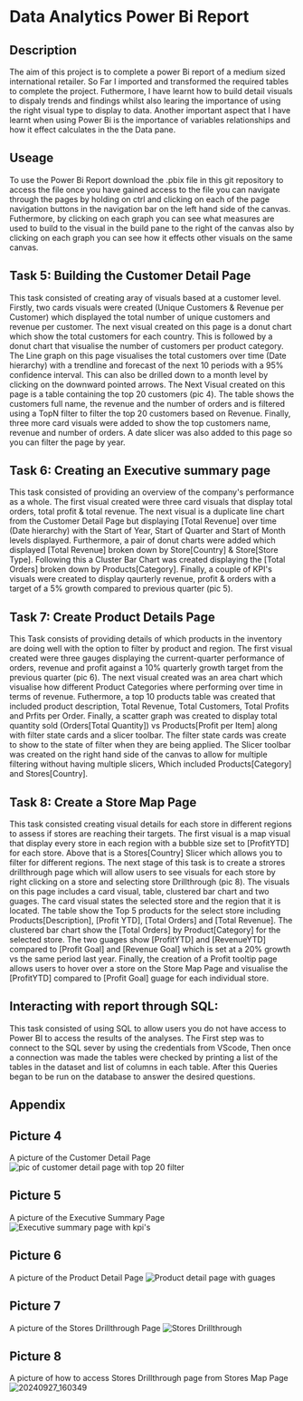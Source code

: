 # Data Analytics Power Bi Report

## Description 
The aim of this project is to complete a power Bi report of a medium sized international retailer. So Far I imported and transformed the required tables to complete the project. Futhermore, I have learnt how to build detail visuals to dispaly trends and findings whilst also learing the importance of using the right visual type to display to data. Another important aspect that I have learnt when using Power Bi is the importance of variables relationships and how it effect calculates in the the Data pane.

## Useage 
To use the Power Bi Report download the .pbix file in this git repository to access the file once you have gained access to the file you can navigate through the pages by holding on ctrl and clicking on each of the page navigation buttons in the navigation bar on the left hand side of the canvas. Futhermore, by clicking on each graph you can see what measures are used to build to the visual in the build pane to the right of the canvas also by clicking on each graph you can see how it effects other visuals on the same canvas. 

## Task 5: Building the Customer Detail Page 
This task consisted of creating aray of visuals based at a customer level. Firstly, two cards visuals were created (Unique Customers & Revenue per Customer) which displayed the total number of unique customers and revenue per customer. The next visual created on this page is a donut chart which show the total customers for each country. This is followed by a donut chart that visualise the number of customers per product category. The Line graph on this page visualises the total customers over time (Date hierarchy) with a trendline and forecast of the next 10 periods with a 95% confidence interval. This can also be drilled down to a month level by clicking on the downward pointed arrows.  The Next Visual created on this page is a table containing the top 20 customers (pic 4). The table shows the customers full name, the revenue and the number of orders and is filtered using a TopN filter to filter the top 20 customers based on Revenue. Finally, three more card visuals were added to show the top customers name, revenue and number of orders. A date slicer was also added to this page so you can filter the page by year.

## Task 6: Creating an Executive summary page 
This task consisted of providing an overview of the company's performance as a whole. The first visual created were three card visuals that display total orders, total profit & total revenue. The next visual is a duplicate line chart from the Customer Detail Page but displaying [Total Revenue] over time (Date hierarchy) with the  Start of Year, Start of Quarter and Start of Month levels displayed. Furthermore, a pair of donut charts were added which displayed [Total Revenue] broken down by Store[Country] & Store[Store Type]. Following this a Cluster Bar Chart was created displaying the [Total Orders] broken down by Products[Category]. Finally, a couple of KPI's visuals were created to display qaurterly revenue, profit & orders with a target of a 5% growth compared to previous quarter (pic 5). 

## Task 7: Create Product Details Page
This Task consists of providing details of which products in the inventory are doing well with the option to filter by product and region. The first visual created were three gauges displaying the current-quarter performance of orders, revenue and profit against a  10% quarterly growth target from the previous quarter (pic 6). The next visual created was an area chart which visualise how different Product Categories where performing over time in terms of revenue. Futhermore, a top 10 products table was created that included product description, Total Revenue, Total Customers, Total Profits and Prfits per Order. Finally, a scatter graph was created to display total quantity sold (Orders[Total Quantity]) vs  Products[Profit per Item] along with filter state cards and a slicer toolbar. The filter state cards was create to show to the state of filter when they are being applied. The Slicer toolbar was created on the right hand side of the canvas to allow for multiple filtering without having multiple slicers, Which included Products[Category] and Stores[Country].

## Task 8: Create a Store Map Page 
This task consisted creating visual details for each store in different regions to assess if stores are reaching their targets. The first visual is a map visual that display every store in each region with a bubble size set to [ProfitYTD] for each store. Above that is a Stores[Country] Slicer which allows you to filter for different regions. The next stage of this task is to create a strores drillthrough page which will allow users to see visuals for each store by right clicking on a store and selecting store Drillthrough (pic 8). The visuals on this page includes a card visual, table, clustered bar chart and two guages. The card visual states the selected store and the region that it is located. The table show the Top 5 products for the select store including Products[Description], [Profit YTD], [Total Orders] and [Total Revenue]. The clustered bar chart show the [Total Orders] by Product[Category] for the selected store. The two guages show [ProfitYTD] and [RevenueYTD] compared to [Profit Goal] and [Revenue Goal] which is set at a 20% growth vs the same period last year. Finally, the creation of a Profit tooltip page allows users to hover over a store on the Store Map Page and visualise the [ProfitYTD] compared to [Profit Goal] guage for each individual store.


## Interacting with report through SQL: 
This task consisted of using SQL to allow users you do not have access to Power BI to access the results of the analyses. The First step was to connect to the SQL sever by using the credentials from VScode, Then once a connection was made the tables were checked by printing a list of the tables in the dataset and list of columns in each table. After this Queries began to be run on the database to answer the desired questions.  



## Appendix
## Picture 4 
A picture of the Customer Detail Page
![pic of customer detail page with top 20 filter](https://github.com/user-attachments/assets/4ba0d692-3077-41ed-9c0a-7be6d6a91fb8)

## Picture 5 
A picture of the Executive Summary Page
![Executive summary page with kpi's](https://github.com/user-attachments/assets/5888b802-7a84-46c6-9b1e-927311a5e8c5)

## Picture 6 
A picture of the Product Detail Page 
![Product detail page with guages](https://github.com/user-attachments/assets/f9f94084-7402-45af-b848-a19aee689187)

## Picture 7 
A picture of the Stores Drillthrough Page 
![Stores Drillthrough](https://github.com/user-attachments/assets/65815c63-92fa-4e10-a8f4-3ee0846f5615)

## Picture 8
A picture of how to access Stores Drillthrough page from Stores Map Page 
![20240927_160349](https://github.com/user-attachments/assets/1d4f3ff6-646c-4339-9780-181631f79f95)











